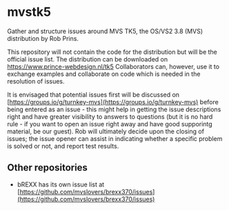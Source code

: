 # mvstk5
Gather and structure issues around MVS TK5, the OS/VS2 3.8 (MVS) distribution by Rob Prins.

This repository will not contain the code for the distribution but will be the official issue list.
The distribution can be downloaded on https://www.prince-webdesign.nl/tk5 
Collaborators can, however, use it to exchange examples and collaborate on code which is needed in the
resolution of issues.

It is envisaged that potential issues first will be discussed on [https://groups.io/g/turnkey-mvs](https://groups.io/g/turnkey-mvs) before being entered as an issue - this might help in getting the issue descriptions right and have greater visibility to answers to questions (but it is no hard rule - if you want to open an issue right away and have good supporintg material, be our guest). Rob will ultimately decide upon the closing of issues; the issue opener can assist in indicating whether a specific problem is solved or not, and report test results.

## Other repositories

- bREXX has its own issue list at [https://github.com/mvslovers/brexx370/issues](https://github.com/mvslovers/brexx370/issues)
